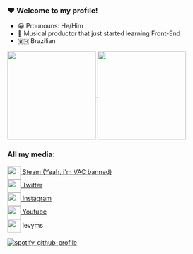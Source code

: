 ### ❤ Welcome to my profile!

- 😀 Prounouns: He/Him
- 🌱 Musical productor that just started learning Front-End
- 🇧🇷 Brazilian

<a href="https://github.com/anuraghazra/github-readme-stats">
  <img height=200 align="center" src="https://github-readme-stats.vercel.app/api?username=LevyMS&show_icons=true&theme=tokyonight&include_all_commits=true&count_private=true" />
</a>
<a href="https://github.com/anuraghazra/convoychat">
  <img height=200 align="center" src="https://github-readme-stats.vercel.app/api/top-langs/?username=LevyMS&layout=compact&langs_count=7&theme=tokyonight" />
</a>

### All my media:

<div>
  
  <a href="https://steamcommunity.com/id/LZEXVCYY/" target="_blank"><img align="center" src="https://github.com/mishmanners/MishManners/blob/master/Game%20Icons/Steam.png" height="30" /> Steam (Yeah, i'm VAC banned)</a>
  <br>
  <a href="https://twitter.com/levyms2361" target="_blank"><img align="center" src="https://github.com/mishmanners/MishManners/blob/master/socials/twitter%20(2).png" title = "Twitter" alt="" height="30" /> Twitter</a>
    <br>
  <a href="https://www.instagram.com/levyms._/" target="_blank"><img align="center" src="https://github.com/mishmanners/MishManners/blob/master/socials/instagram.png" alt="" height="30" /> Instagram</a>
    <br>
  <a href="https://www.youtube.com/channel/UCEw3jo2DjwkKXbGyY2jeOjw" target="_blank"><img align="center" src="https://github.com/mishmanners/MishManners/blob/master/socials/youtube.png" alt="" height="30" /> Youtube</a>
    <br>
  <img align="center" src="https://github.com/mishmanners/MishManners/blob/master/Game%20Icons/discord.png" height="30" /> levyms
  
</div>

[![spotify-github-profile](https://spotify-github-profile.vercel.app/api/view?uid=31tqdoq5wmn5kq34sini3p3xnhr4&cover_image=true&theme=default&show_offline=true&background_color=1a1b27&interchange=true&bar_color_cover=true&bar_color=db4d29)](https://github.com/kittinan/spotify-github-profile)
